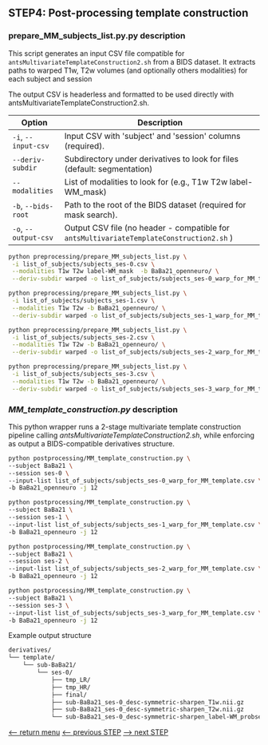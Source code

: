 ## STEP4: Post-processing template construction

### prepare_MM_subjects_list.py.py description

This script generates an input CSV file compatible for `antsMultivariateTemplateConstruction2.sh` from a BIDS dataset.
It extracts paths to warped T1w, T2w volumes (and optionally others modalities) for each subject and session

The output CSV is headerless and formatted to be used directly with antsMultivariateTemplateConstruction2.sh.

| Option                | Description                                                                              |
|-----------------------|------------------------------------------------------------------------------------------|
| `-i`, `--input-csv`   | Input CSV with 'subject' and 'session' columns (required).                               |
| `--deriv-subdir`      | Subdirectory under derivatives to look for files (default: segmentation)                 |
| `--modalities`        | List of modalities to look for (e.g., T1w T2w label-WM_mask)                             |
| `-b`, `--bids-root`   | Path to the root of the BIDS dataset (required for mask search).                         |
| `-o`, `--output-csv`  | Output CSV file (no header - compatible for `antsMultivariateTemplateConstruction2.sh` ) |


```bash
python preprocessing/prepare_MM_subjects_list.py \
 -i list_of_subjects/subjects_ses-0.csv \
 --modalities T1w T2w label-WM_mask  -b BaBa21_openneuro/ \
 --deriv-subdir warped -o list_of_subjects/subjects_ses-0_warp_for_MM_template.csv
```

```bash
python preprocessing/prepare_MM_subjects_list.py \
 -i list_of_subjects/subjects_ses-1.csv \
 --modalities T1w T2w -b BaBa21_openneuro/ \
 --deriv-subdir warped -o list_of_subjects/subjects_ses-1_warp_for_MM_template.csv
```

```bash
python preprocessing/prepare_MM_subjects_list.py \
 -i list_of_subjects/subjects_ses-2.csv \
 --modalities T1w T2w -b BaBa21_openneuro/ \
 --deriv-subdir warped -o list_of_subjects/subjects_ses-2_warp_for_MM_template.csv
```

```bash
python preprocessing/prepare_MM_subjects_list.py \
 -i list_of_subjects/subjects_ses-3.csv \
 --modalities T1w T2w -b BaBa21_openneuro/ \
 --deriv-subdir warped -o list_of_subjects/subjects_ses-3_warp_for_MM_template.csv
```

### _MM_template_construction.py_ description
This python wrapper runs a 2-stage multivariate template construction pipeline calling _antsMultivariateTemplateConstruction2.sh_, while enforcing as output a BIDS-compatible derivatives structure.

```bash
python postprocessing/MM_template_construction.py \
--subject BaBa21 \
--session ses-0 \
--input-list list_of_subjects/subjects_ses-0_warp_for_MM_template.csv \
-b BaBa21_openneuro -j 12
```

```bash
python postprocessing/MM_template_construction.py \
--subject BaBa21 \
--session ses-1 \
--input-list list_of_subjects/subjects_ses-1_warp_for_MM_template.csv \
-b BaBa21_openneuro -j 12
```

```bash
python postprocessing/MM_template_construction.py \
--subject BaBa21 \
--session ses-2 \
--input-list list_of_subjects/subjects_ses-2_warp_for_MM_template.csv \
-b BaBa21_openneuro -j 12
```

```bash
python postprocessing/MM_template_construction.py \
--subject BaBa21 \
--session ses-3 \
--input-list list_of_subjects/subjects_ses-3_warp_for_MM_template.csv \
-b BaBa21_openneuro -j 12
```

Example output structure
```bash
derivatives/
└── template/
    └── sub-BaBa21/
        └── ses-0/
            ├── tmp_LR/
            ├── tmp_HR/
            ├── final/
            ├── sub-BaBa21_ses-0_desc-symmetric-sharpen_T1w.nii.gz
            ├── sub-BaBa21_ses-0_desc-symmetric-sharpen_T2w.nii.gz
            └── sub-BaBa21_ses-0_desc-symmetric-sharpen_label-WM_probseg.nii.gz
```

[<-- return menu](pipeline3D.md)
[<-- previous STEP](preprocessing/denoise_realign.md) [--> next STEP](preprocessing/generate_TPM.md)
